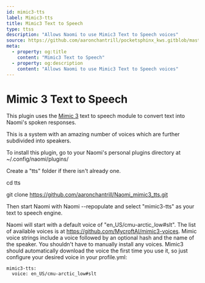 ```yaml
---
id: mimic3-tts
label: Mimic3-tts
title: Mimic3 Text to Speech
type: ttss
description: "Allows Naomi to use Mimic3 Text to Speech voices"
source: https://github.com/aaronchantrill/pocketsphinx_kws.gitblob/master/readme.md
meta:
  - property: og:title
    content: "Mimic3 Text to Speech"
  - property: og:description
    content: "Allows Naomi to use Mimic3 Text to Speech voices"
---
```


# Mimic 3 Text to Speech

This plugin uses the [Mimic 3](https://mycroft.ai/mimic-3/) text to speech module to convert text into Naomi's spoken responses.

This is a system with an amazing number of voices which are further subdivided into speakers.

To install this plugin, go to your Naomi's personal plugins directory at ~/.config/naomi/plugins/

Create a "tts" folder if there isn't already one.

cd tts

git clone https://github.com/aaronchantrill/Naomi_mimic3_tts.git

Then start Naomi with Naomi --repopulate and select "mimic3-tts" as your text to speech engine.

Naomi will start with a default voice of "en_US/cmu-arctic_low#slt".
The list of available voices is at https://github.com/MycroftAI/mimic3-voices.
Mimic voice strings include a voice followed by an optional hash and the name of the speaker.
You shouldn't have to manually install any voices.
Mimic3 should automatically download the voice the first time you use it, so just configure your desired voice in your profile.yml:

```
mimic3-tts:
  voice: en_US/cmu-arctic_low#slt
```

<EditPageLink/>

